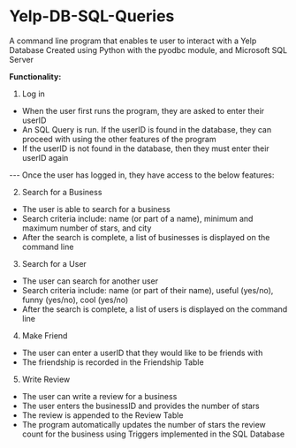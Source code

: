 # Yelp-DB-SQL-Queries

A command line program that enables te user to interact with a Yelp Database
Created using Python with the pyodbc module, and Microsoft SQL Server


**Functionality:**

1) Log in
- When the user first runs the program, they are asked to enter their userID
- An SQL Query is run. If the userID is found in the database, they can proceed with using the other features of the program
- If the userID is not found in the database, then they must enter their userID again

--- Once the user has logged in, they have access to the below features:

2) Search for a Business
- The user is able to search for a business
- Search criteria include: name (or part of a name), minimum and maximum number of stars, and city
- After the search is complete, a list of businesses is displayed on the command line

3) Search for a User
- The user can search for another user
- Search criteria include: name (or part of their name), useful (yes/no), funny (yes/no), cool (yes/no)
- After the search is complete, a list of users is displayed on the command line

4) Make Friend
- The user can enter a userID that they would like to be friends with
- The friendship is recorded in the Friendship Table

5) Write Review
- The user can write a review for a business
- The user enters the businessID and provides the number of stars
- The review is appended to the Review Table
- The program automatically updates the number of stars the review count for the business using Triggers implemented in the SQL Database
